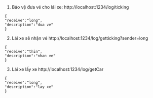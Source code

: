 1. Bảo vệ đưa vé cho lái xe: http://localhost:1234/log/ticking
```
{
"receive":"long",
"description":"dua ve"
}
```
2. Lái xe sẽ nhận vé http://localhost:1234/log/getticking?sender=long
```
{
"receive":"thin",
"description":"nhan ve"
}
```
3. Lái xe lấy xe http://localhost:1234/log/getCar
```
{
"receive":"long",
"description":"lay xe"
}
```
